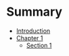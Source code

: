 # Summary

* [Introduction](README.md)
* [Chapter 1](Chapter1/READ.md)
    * [Section 1](Chapter1/Relationship.md)

